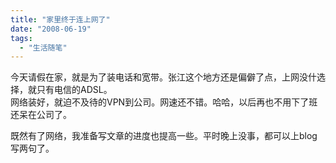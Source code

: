 ```yaml
---
title: "家里终于连上网了"
date: "2008-06-19"
tags: 
  - "生活随笔"
---
```


今天请假在家，就是为了装电话和宽带。张江这个地方还是偏僻了点，上网没什选择，就只有电信的ADSL。  
网络装好，就迫不及待的VPN到公司。网速还不错。哈哈，以后再也不用下了班还呆在公司了。  
  
既然有了网络，我准备写文章的进度也提高一些。平时晚上没事，都可以上blog写两句了。
